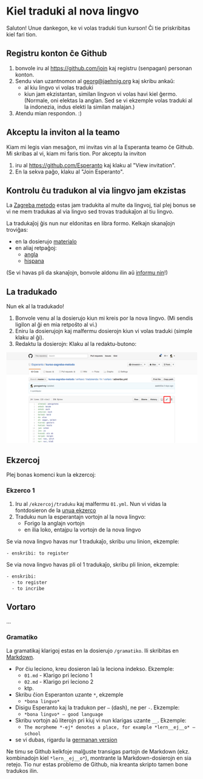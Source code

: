 # Kiel traduki al nova lingvo

Saluton! Unue dankegon, ke vi volas traduki tiun kurson! Ĉi tie priskribitas kiel fari tion.

## Registru konton ĉe Github

1. bonvole iru al https://github.com/join kaj registru (senpagan) personan konton.
2. Sendu vian uzantnomon al georg@jaehnig.org kaj skribu ankaŭ:
   - al kiu lingvo vi volas traduki
   - kiun jam ekzistantan, similan lingvon vi volas havi kiel ĝermo. (Normale, oni elektas la anglan. Sed se vi ekzemple volas traduki al la indonezia, indus elekti la similan malajan.)
3. Atendu mian respondon. :)

## Akceptu la inviton al la teamo

Kiam mi legis vian mesaĝon, mi invitas vin al la Esperanta teamo ĉe Github. Mi skribas al vi, kiam mi faris tion. Por akceptu la inviton

1. iru al https://github.com/Esperanto kaj klaku al "View invitation".
2. En la sekva paĝo, klaku al "Join Esperanto".

## Kontrolu ĉu tradukon al via lingvo jam ekzistas

La [Zagreba metodo](https://eo.wikipedia.org/wiki/Zagreba_metodo) estas jam tradukita al multe da lingvoj, tial plej bonus se vi ne mem tradukas al via lingvo sed trovas tradukaĵon al tiu lingvo.  

La tradukaĵoj ĝis nun nur eldonitas en libra formo. Kelkajn skanaĵojn troviĝas:

- en la dosierujo [materialo](materialo)
- en aliaj retpaĝoj:
	- [angla](http://esperantofre.com/zagreb/zagreba.htm)
	- [hispana](http://esperantofre.com/zagreb/zagrebh.htm)

(Se vi havas pli da skanaĵojn, bonvole aldonu ilin aŭ [informu nin](mailto:georg@jaehnig.org)!)

## La tradukado

Nun ek al la tradukado!

1. Bonvole venu al la dosierujo kiun mi kreis por la nova lingvo. (Mi sendis ligilon al ĝi en mia retpoŝto al vi.)
2. Eniru la dosierujojn kaj malfermu dosierojn kiun vi volas traduki (simple klaku al ĝi).
3. Redaktu la dosierojn: Klaku al la redaktu-butono:

![Redaktu](redaktu.png)

## Ekzercoj

Plej bonas komenci kun la ekzercoj:

### Ekzerco 1

1. Iru al `/ekzercoj/traduku` kaj malfermu `01.yml`. Nun vi vidas la fontdosieron de la [unua ekzerco](http://learn.esperanto.com/en/01/ekzerco1/)
2. Traduku nun la esperantajn vortojn al la nova lingvo:
   - Forigo la anglajn vortojn
   - en ilia loko, entajpu la vortojn de la nova lingvo

Se via nova lingvo havas nur 1 tradukaĵo, skribu unu linion, ekzemple:

    - enskribi: to register

Se via nova lingvo havas pli ol 1 tradukaĵo, skribu pli linion, ekzemple:

    - enskribi: 
      - to register
      - to incribe

## Vortaro

...

### Gramatiko

La gramatikaj klarigoj estas en la dosierujo `/gramatiko`. Ili skribitas en [Markdown](https://en.wikipedia.org/wiki/Markdown). 

- Por ĉiu leciono, kreu dosieron laŭ la leciona indekso. Ekzemple:
  -  `01.md` - Klarigo pri leciono 1
  -  `02.md` - Klarigo pri leciono 2
  - ktp.
- Skribu ĉion Esperanton uzante `*`, ekzemple
  - `*bona lingvo*`
- Disigu Esperanto kaj la tradukon per `–` (dash), ne per `-`. Ekzemple:
  - `*bona lingvo* – good language`
- Skribu vortojn aŭ literojn pri kiuj vi nun klarigas uzante `__`. Ekzemple:
  - `The morpheme *-ej* denotes a place, for example *lern__ej__o* – school`
- se vi dubas, rigardu la [germanan version](de/)

Ne timu se Github kelkfoje malĝuste transigas partojn de Markdown (ekz. kombinadojn kiel `*lern__ej__o*`), montrante la Markdown-dosierojn en sia retejo. Tio nur estas problemo de Github, nia kreanta skripto tamen bone tradukos ilin.



